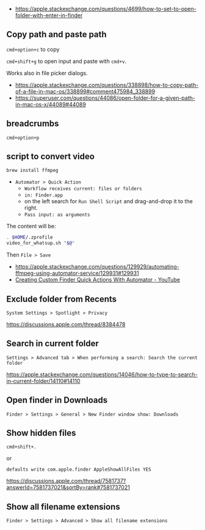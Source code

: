 - <https://apple.stackexchange.com/questions/4699/how-to-set-to-open-folder-with-enter-in-finder>

## Copy path and paste path

`cmd+option+c` to copy

`cmd+shift+g` to open input and paste with `cmd+v`.

Works also in file picker dialogs.

- <https://apple.stackexchange.com/questions/338898/how-to-copy-path-of-a-file-in-mac-os/338899#comment475984_338899>
- <https://superuser.com/questions/44086/open-folder-for-a-given-path-in-mac-os-x/44089#44089>

## breadcrumbs

`cmd+option+p`

## script to convert video

`brew install ffmpeg`

- `Automator > Quick Action`
  - `Workflow receives current: files or folders`
  - `in: Finder.app`
  - on the left search for `Run Shell Script` and drag-and-drop it to the right.
  - `Pass input: as arguments`

The content will be:

```bash
. $HOME/.zprofile
video_for_whatsup.sh "$@"
```

Then `File > Save`

- <https://apple.stackexchange.com/questions/129929/automating-ffmpeg-using-automator-service/129931#129931>
- [Creating Custom Finder Quick Actions With Automator - YouTube](https://www.youtube.com/watch?v=0BEPkM_gkGU)

## Exclude folder from Recents

`System Settings > Spotlight > Privacy`

<https://discussions.apple.com/thread/8384478>

## Search in current folder

`Settings > Advanced tab > When performing a search: Search the current folder`

<https://apple.stackexchange.com/questions/14046/how-to-type-to-search-in-current-folder/14110#14110>

## Open finder in Downloads

`Finder > Settings > General > New Finder window show: Downloads`

## Show hidden files

`cmd+shift+.`

or

`defaults write com.apple.finder AppleShowAllFiles YES`

<https://discussions.apple.com/thread/7581737?answerId=7581737021&sortBy=rank#7581737021>

## Show all filename extensions

`Finder > Settings > Advanced > Show all filename extensions`
